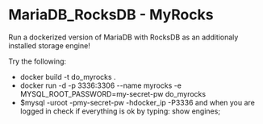 # MariaDB_RocksDB - MyRocks
Run a dockerized version of MariaDB with RocksDB as an additionaly installed storage engine!

Try the following:
- docker build -t do_myrocks .
- docker run -d -p 3336:3306 --name myrocks -e MYSQL_ROOT_PASSWORD=my-secret-pw do_myrocks
- $mysql -uroot -pmy-secret-pw -hdocker_ip -P3336
and when you are logged in check if everything is ok by typing: show engines;

